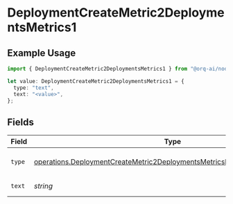 # DeploymentCreateMetric2DeploymentsMetrics1

## Example Usage

```typescript
import { DeploymentCreateMetric2DeploymentsMetrics1 } from "@orq-ai/node/models/operations";

let value: DeploymentCreateMetric2DeploymentsMetrics1 = {
  type: "text",
  text: "<value>",
};
```

## Fields

| Field                                                                                                                                                                    | Type                                                                                                                                                                     | Required                                                                                                                                                                 | Description                                                                                                                                                              |
| ------------------------------------------------------------------------------------------------------------------------------------------------------------------------ | ------------------------------------------------------------------------------------------------------------------------------------------------------------------------ | ------------------------------------------------------------------------------------------------------------------------------------------------------------------------ | ------------------------------------------------------------------------------------------------------------------------------------------------------------------------ |
| `type`                                                                                                                                                                   | [operations.DeploymentCreateMetric2DeploymentsMetricsRequestRequestBodyType](../../models/operations/deploymentcreatemetric2deploymentsmetricsrequestrequestbodytype.md) | :heavy_check_mark:                                                                                                                                                       | The type of the content part.                                                                                                                                            |
| `text`                                                                                                                                                                   | *string*                                                                                                                                                                 | :heavy_check_mark:                                                                                                                                                       | The text content.                                                                                                                                                        |
